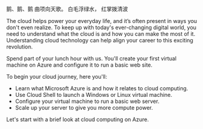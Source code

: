 鹅、鹅、鹅
曲项向天歌。
白毛浮绿水，
红掌拨清波

The cloud helps power your everyday life, and it’s often present in ways you don't even realize. To keep up with today's ever-changing digital world, you need to understand what the cloud is and how you can make the most of it. Understanding cloud technology can help align your career to this exciting revolution.

Spend part of your lunch hour with us. You'll create your first virtual machine on Azure and configure it to run a basic web site.

To begin your cloud journey, here you'll:

* Learn what Microsoft Azure is and how it relates to cloud computing.
* Use Cloud Shell to launch a Windows or Linux virtual machine.
* Configure your virtual machine to run a basic web server.
* Scale up your server to give you more compute power.

Let's start with a brief look at cloud computing on Azure.